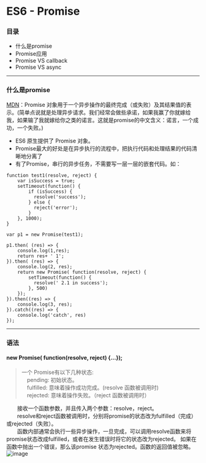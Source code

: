 # ES6 - Promise

### 目录

- 什么是promise
- Promise应用
- Promise VS callback
- Promise VS async

---
### 什么是promise

[MDN](https://developer.mozilla.org/zh-CN/docs/Web/JavaScript/Reference/Global_Objects/Promise)：Promise 对象用于一个异步操作的最终完成（或失败）及其结果值的表示。(简单点说就是处理异步请求。我们经常会做些承诺，如果我赢了你就嫁给我，如果输了我就嫁给你之类的诺言。这就是promise的中文含义：诺言，一个成功，一个失败。)

- ES6 原生提供了 Promise 对象。
- Promise最大的好处是在异步执行的流程中，把执行代码和处理结果的代码清晰地分离了
- 有了Promise，串行的异步任务，不需要写一层一层的嵌套代码。如：

```
function test1(resolve, reject) {
    var isSuccess = true;
    setTimeout(function() {
        if (isSuccess) {
          resolve('success');
        } else {
          reject('error');
        }
    }, 1000);
}

var p1 = new Promise(test1);

p1.then( (res) => {
    console.log(1,res);
    return res+ ' 1';
}).then( (res) => {
    console.log(2, res);
    return new Promise( function(resolve, reject) {
        setTimeout(function() {
          resolve(' 2.1 in success');
        }, 500)
    });
}).then((res) => {
    console.log(3, res);
}).catch((res) => {
    console.log('catch', res)
});

```

---

### 语法

#### new Promise( function(resolve, reject) {...});
> 一个 Promise有以下几种状态:<br>
&emsp;pending: 初始状态。<br>
&emsp;fulfilled: 意味着操作成功完成。(resolve 函数被调用时)<br>
&emsp;rejected: 意味着操作失败。（reject  函数被调用时）<br>

&emsp;&emsp;接收一个函数参数，并且传入两个参数：resolve，reject。<br>
&emsp;&emsp;resolve和reject函数被调用时，分别将promise的状态改为fulfilled（完成）或rejected（失败）。<br>
&emsp;&emsp;函数内部通常会执行一些异步操作，一旦完成，可以调用resolve函数来将promise状态改成fulfilled，或者在发生错误时将它的状态改为rejected。
如果在函数中抛出一个错误，那么该promise 状态为rejected。函数的返回值被忽略。
![image](../images/promise1.png)




